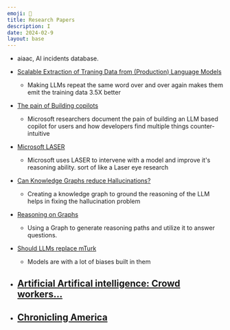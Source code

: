 ```yaml
---
emoji: 📄
title: Research Papers
description: I 
date: 2024-02-9
layout: base
---
```



- aiaac, AI incidents database.


- [Scalable Extraction of Traning Data from \(Production\) Language Models](https://arxiv.org/pdf/2311.17035.pdf)
  - Making LLMs repeat the same word over and over again makes them emit the training data 3.5X better
- [The pain of Building copilots](//)
  - Microsoft researchers document the pain of building an LLM based copilot for users and how developers find multiple things counter-intuitive
- [Microsoft LASER](https://www.theverge.com/2024/1/31/24057362/microsoft-llm-accuracy-laser-research-ai)
  - Microsoft uses LASER to intervene with a model and improve it's reasoning ability. sort of like a Laser eye research
- [Can Knowledge Graphs reduce Hallucinations?](https://arxiv.org/pdf/2311.07914.pdf)
  - Creating a knowledge graph to ground the reasoning of the LLM helps in fixing the hallucination problem
- [Reasoning on Graphs](https://arxiv.org/pdf/2310.01061.pdf)
  - Using a Graph to generate reasoning paths and utilize it to answer questions.
- [Should LLMs replace mTurk](https://osf.io/preprints/psyarxiv/4zdx9)
  - Models are with a lot of biases built in them
- [Artificial Artifical intelligence: Crowd workers...](https://arxiv.org/pdf/2306.07899.pdf)
  - 
- [Chronicling America](https://www.neh.gov/sites/default/files/inline-files/Newspaper_Navigator_Dataset_Paper.pdf)
  - 